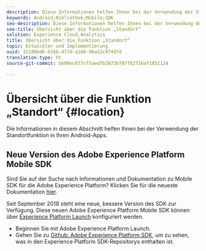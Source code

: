 ```yaml
---
description: Diese Informationen helfen Ihnen bei der Verwendung der Standortfunktion in Ihren Android-Apps.
keywords: Android;Bibliothek;Mobile;SDK
seo-description: Diese Informationen helfen Ihnen bei der Verwendung der Standortfunktion in Ihren Android-Apps.
seo-title: Übersicht über die Funktion „Standort“
solution: Experience Cloud,Analytics
title: Übersicht über die Funktion „Standort“
topic: Entwickler und Implementierung
uuid: 15180bd6-616b-477d-a106-96a52c974d7d
translation-type: ht
source-git-commit: b690ec677cf5aedfb2673b707f82716af1851124

---
```



# Übersicht über die Funktion „Standort“ {#location}

Die Informationen in diesem Abschnitt helfen Ihnen bei der Verwendung der Standortfunktion in Ihren Android-Apps.

## Neue Version des Adobe Experience Platform Mobile SDK

Sind Sie auf der Suche nach Informationen und Dokumentation zu Mobile SDK für die Adobe Experience Platform? Klicken Sie für die neueste Dokumentation [hier](https://aep-sdks.gitbook.io/docs/).

Seit September 2018 steht eine neue, bessere Version des SDK zur Verfügung. Diese neuen Adobe Experience Platform Mobile SDK können über [Experience Platform Launch](https://www.adobe.com/de/experience-platform/launch.html) konfiguriert werden.

* Beginnen Sie mit Adobe Experience Platform Launch.
* Gehen Sie zu [Github: Adobe Experience Platform SDK](https://github.com/Adobe-Marketing-Cloud/acp-sdks), um zu sehen, was in den Experience Platform SDK-Repositorys enthalten ist.

